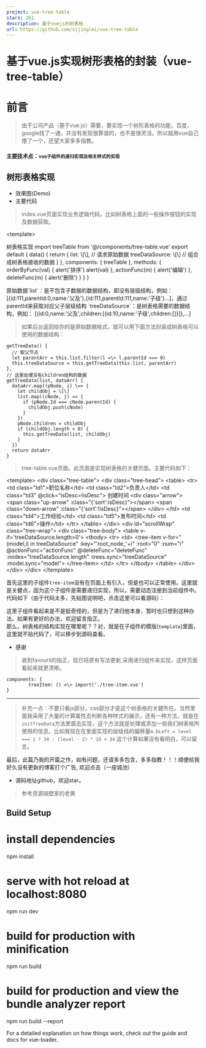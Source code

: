 ```yaml
---
project: vue-tree-table
stars: 261
description: 基于vuejs的树表格
url: https://github.com/sijinglei/vue-tree-table
---
```


基于vue.js实现树形表格的封装（vue-tree-table）
=================================

前言
==

> 由于公司产品（基于vue.js）需要，要实现一个树形表格的功能，百度、google找了一通，并没有发现很靠谱的，也不是很灵活。所以就用vue自己撸了一个，还望大家多多指教。

#### 主要技术点：`vue子组件的递归实现及相关样式的实现`

树形表格实现
------

-   效果图(Demo)
-   主要代码

> index.vue页面实现业务逻辑代码，比如树表格上面的一些操作按钮的实现及数据获取。

<template\>
  <div class\="contains"\>
    <h1\>树表格实现</h1\>
    <tree-table ref\="recTree"
    :list.sync\="treeDataSource"
    @actionFunc\="actionFunc"
    @deleteFunc\="deleteFunc"
    @orderByFunc\="orderByFunc"\></tree-table\>
  </div\>
</template\>
<script\>
import treeTable from '@/components/tree-table.vue'
export default {
  data() {
    return {
      list: \[\], // 请求原始数据
      treeDataSource: \[\] // 组合成树表格接收的数据
    }
  },
  components: {
    treeTable
  },
  methods: {
    orderByFunc(val) {
      alert('排序')
      alert(val)
    },
    actionFunc(m) {
      alert('编辑')
    },
    deleteFunc(m) {
      alert('删除')
    }
  }
}
</script\>

原始数据\`list\`：是不包含子数据的数据结构，即没有层级结构，例如：
\[{id:111,parentId:0,name:'父及'},{id:111,parentId:111,name:'子级'}...\]，通过parentId来获取对应父子层级结构
\`treeDataSource\`：是树表格需要的数据结构，例如：
\[{id:0,name:'父及',children:\[{id:10,name:'子级',children:\[\]}\]},...\]

> 如果后台返回给你的是原始数据格式，就可以用下面方法封装成树表格可以使用的数据结构：

    getTreeData() {
      // 取父节点
      let parentArr = this.list.filter(l =\> l.parentId === 0)
      this.treeDataSource = this.getTreeData(this.list, parentArr)
    },
    // 这里处理没有children结构的数据
    getTreeData(list, dataArr) {
      dataArr.map((pNode, i) \=> {
        let childObj = \[\]
        list.map((cNode, j) => {
          if (pNode.Id === cNode.parentId) {
            childObj.push(cNode)
          }
        })
        pNode.children = childObj
        if (childObj.length > 0) {
          this.getTreeData(list, childObj)
        }
      })
      return dataArr
    }

> tree-table.vue页面。此页面是实现树表格的关健页面。主要代码如下：

<template\>
	<div class\="tree-table"\>
		<div class\="tree-head"\>
			<table\>
				<tr\>
					<td class\="td1"\>职位名称</td\>
					<td class\="td2"\>负责人</td\>
					<td class\="td3" @click\="isDesc=!isDesc"\>
						创建时间
						<div class\="arrow"\>
							<span class\="up-arrow" :class\="{'sort':isDesc}"\></span\>
							<span class\="down-arrow" :class\="{'sort':!isDesc}"\></span\>
						</div\>
					</td\>
					<td class\="td4"\>工作经验</td\>
					<td class\="td5"\>发布时间</td\>
					<td class\="td6"\>操作</td\>
				</tr\>
			</table\>
		</div\>
		<div id\="scrollWrap" class\="tree-wrap"\>
			<div class\="tree-body"\>
				<table v-if\='treeDataSource.length>0'\>
					<tbody\>
						<tr\>
							<td\>
								<tree-item
									v-for\="(model,i) in treeDataSource"
                                    :key\="'root\_node\_'+i"
									:root\="0"
									:num\="i"
									@actionFunc\="actionFunc"
									@deleteFunc\="deleteFunc"
									:nodes\="treeDataSource.length"
									:trees.sync\="treeDataSource"
									:model.sync\="model"\>
								</tree-item\>
							</td\>
						</tr\>
					</tbody\>
				</table\>
			</div\>
		</div\>
	</div\>
</template\>

首先这里的子组件`tree-item`没有在页面上有引入，但是也可以正常使用。这里就是关健点，因为这个子组件是需要递归实现，所以，需要动态注册到当前组件中。代码如下（由于代码太多，先贴图说明吧，点击这里可以看源码）：

这里子组件看起来是不是挺奇怪的，但是为了递归他本身，暂时也只想到这种办法。如果有更好的办法，欢迎留言指正。  
那么，树表格的结构实现在哪里呢？？对，就是在子组件的模版(`template`)里面，这里就不贴代码了，可以移步到源码查看。  

-   感谢

> 收到favourli的指正，现已将原有写法更新,采用递归组件来实现，这样页面看起来就更清晰。

	components: {
			treeItem: () =\> import('./tree-item.vue')
	}

* * *

> 补充一点：不要只看js部分，css部分才是这个树表格的关健所在。当然里面我采用了大量的计算属性去判断各种样式的展示，还有一种方法，就是在`initTreeData`方法里面去实现，这个方法就是处理或添加一些我们树表格所使用的信息。比如我现在在里面实现的层级线的偏移量`m.bLeft = level === 1 ? 34 : (level - 2) * 16 + 34` 这个计算如果没有看明白，可以留言。

最后，此篇乃我的开篇之作，如有问题，还请多多包含，多多指教！！！顺便给我好久没有更新的博客打个广告, 欢迎点击（一座城池）

-   源码地址github，欢迎star。

> 参考资源隔壁家的老黄

Build Setup
-----------

# install dependencies
npm install

# serve with hot reload at localhost:8080
npm run dev

# build for production with minification
npm run build

# build for production and view the bundle analyzer report
npm run build --report

For a detailed explanation on how things work, check out the guide and docs for vue-loader.

